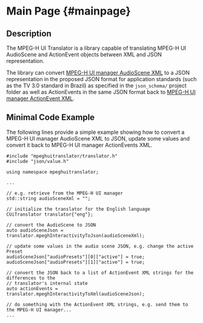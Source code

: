 # Main Page {#mainpage}

## Description

The MPEG-H UI Translator is a library capable of translating MPEG-H UI AudioScene and ActionEvent objects between XML and JSON representation.

The library can convert [MPEG-H UI manager AudioScene XML](https://github.com/Fraunhofer-IIS/mpeghdec/wiki/MPEG-H-UI-manager-XML-format) to a JSON representation in the proposed JSON format for application standards (such as the TV 3.0 standard in Brazil) as specified in the `json_schema/` project folder as well as ActionEvents in the same JSON format back to [MPEG-H UI manager ActionEvent XML](https://github.com/Fraunhofer-IIS/mpeghdec/wiki/MPEG-H-UI-manager-XML-format).

## Minimal Code Example

The following lines provide a simple example showing how to convert a MPEG-H UI manager AudioScene XML to JSON, update some values and convert it back to MPEG-H UI manager ActionEvents XML.

```{.cpp}
#include "mpeghuitranslator/translator.h"
#include "json/value.h"

using namespace mpeghuitranslator;

...

// e.g. retrieve from the MPEG-H UI manager
std::string audioSceneXml = "";

// initialize the translator for the English language
CUiTranslator translator{"eng"};

// convert the AudioScene to JSON
auto audioSceneJson = translator.mpeghInteractivityToJson(audioSceneXml);

// update some values in the audio scene JSON, e.g. change the active Preset
audioSceneJson["audioPresets"][0]["active"] = true;
audioSceneJson["audioPresets"][1]["active"] = true;

// convert the JSON back to a list of ActionEvent XML strings for the differences to the
// translator's internal state
auto actionEvents = translator.mpeghInteractivityToXml(audioSceneJson);

// do something with the ActionEvent XML strings, e.g. send them to the MPEG-H UI manager...
...

```
